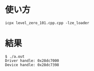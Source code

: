 # 使い方
```
icpx level_zero_101.cpp.cpp -lze_loader
```

# 結果
```
$ ./a.out
Driver handle: 0x28dc7000
Device handle: 0x28dc7398
```

